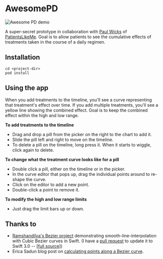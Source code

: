 # AwesomePD

![Awesome PD demo](https://cloud.githubusercontent.com/assets/12082/23618209/9d873a76-025d-11e7-9b9d-245ae00c079c.gif)

A super-secret prototype in collaboration with [Paul Wicks](https://www.linkedin.com/in/paulwicks/) of [PatientsLikeMe](https://www.patientslikeme.com/).
Goal is to allow patients to see the cumulative effects of treatments taken in the course of a daily regimen.

## Installation

```
cd <project-dir>
pod install
```

## Using the app

When you add treatments to the timeline, you'll see a curve representing that treatment's effect over time.
If you add multiple treatments, you'll see a yellow line showing the combined effect.
Goal is to keep the combined effect within the high and low range.

**To add treatments to the timeline**

* Drag and drop a pill from the picker on the right to the chart to add it.
* Slide the pill left and right to move on the timeline.
* To delete a pill on the timeline, long press it.  When it starts to wiggle, click again to delete.

**To change what the treatment curve looks like for a pill**

* Double click a pill, either on the timeline or in the picker.
* In the curve editor that pops up, drag the individual points around to re-shape the curve.
* Click on the editor to add a new point.
* Double-click a point to remove it.

**To modify the high and low range limits**

* Just drag the limit bars up or down.

## Thanks to

* [Ramshandilya's Bezier project](https://github.com/Ramshandilya/Bezier) demonstrating smooth-line-interpolation
with Cubic Bezier curves in Swift. (I have a [pull request](https://github.com/Ramshandilya/Bezier/pull/2) to update it to Swift 3.0 -- [[full source]](https://github.com/jcole/Bezier))
* Erica Sadun blog post on [calculating points along a Bezier curve](http://ericasadun.com/2013/03/25/calculating-bezier-points/).

